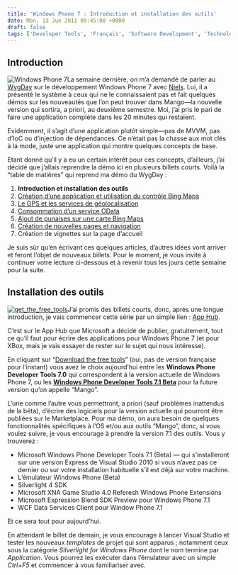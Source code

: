 ```yaml
---
title: 'Windows Phone 7 : Introduction et installation des outils'
date: Mon, 13 Jun 2011 09:45:00 +0000
draft: false
tags: ['Developer Tools', 'Français', 'Software Development', 'Technology', 'Windows Phone 7']
---
```


Introduction
------------

![Windows Phone 7](http://madd0.files.wordpress.com/2011/06/windows_phone_7.jpg)La semaine dernière, on m’a demandé de parler au [WygDay](http://wygday.wygwam.com/) sur le développement Windows Phone 7 avec [Niels](http://www.stumpy.fr/). Lui, il a présenté le système à ceux qui ne le connaissaient pas et fait quelques démos sur les nouveautés que l’on peut trouver dans Mango—la nouvelle version qui sortira, a priori, au deuxième semestre. Moi, j’ai pris le pari de faire une application complète dans les 20 minutes qui restaient.

Evidemment, il s’agit d’une application plutôt simple—pas de MVVM, pas d’IoC ou d’injection de dépendances. Ce n’était pas la chasse aux mot clés à la mode, juste une application qui montre quelques concepts de base.

Etant donné qu’il y a eu un certain intérêt pour ces concepts, d’ailleurs, j’ai décidé que j’allais reprendre la démo ici en plusieurs billets courts. Voilà la “table de matières” qui reprend ma démo du WygDay :

1.  **Introduction et installation des outils**
2.  [Création d’une application et utilisation du contrôle Bing Maps](http://blog.madd0.com/2011/06/14/cration-dune-application-et-utilisation-du-contrle-bing-maps/ "Création d’une application et utilisation du contrôle Bing Maps")
3.  [Le GPS et les services de géolocalisation](http://blog.madd0.com/2011/06/15/le-gps-et-les-services-de-golocalisation/ "Le GPS et les services de géolocalisation")
4.  [Consommation d’un service OData](http://blog.madd0.com/2011/06/16/consommation-dun-service-odata-avec-windows-phone-7-mango/ "Consommation d’un service OData avec Windows Phone 7 “Mango”")
5.  [Ajout de punaises sur une carte Bing Maps](http://blog.madd0.com/2011/06/17/ajout-de-punaises-sur-une-carte-bing-maps/ "Ajout de punaises sur une carte Bing Maps")
6.  [Création de nouvelles pages et navigation](http://blog.madd0.com/2011/06/20/cration-de-nouvelles-pages-et-navigation-sur-windows-phone-7/ "Création de nouvelles pages et navigation sur Windows Phone 7")
7.  Création de vignettes sur la page d’accueil

Je suis sûr qu’en écrivant ces quelques articles, d’autres idées vont arriver et feront l’objet de nouveaux billets. Pour le moment, je vous invite à continuer votre lecture ci-dessous et à revenir tous les jours cette semaine pour la suite.

Installation des outils
-----------------------

[![get_the_free_tools](http://madd0.files.wordpress.com/2011/06/get_the_free_tools.jpg "get_the_free_tools")](http://create.msdn.com/)J’ai promis des billets courts, donc, après une longue introduction, je vais commencer cette série par un simple lien : [App Hub](http://create.msdn.com/).

C’est sur le App Hub que Microsoft a décidé de publier, gratuitement, tout ce qu’il faut pour écrire des applications pour Windows Phone 7 (et pour XBox, mais je vais essayer de rester sur le sujet qui nous intéresse).

En cliquant sur “[Download the free tools](http://create.msdn.com/en-us/home/getting_started)” (oui, pas de version française pour l’instant) vous avez le choix aujourd’hui entre les **Windows Phone Developer Tools 7.0** qui correspondent à la version actuelle de Windows Phone 7, ou les [**Windows Phone Developer Tools 7.1 Beta**](http://www.microsoft.com/downloads/details.aspx?FamilyID=77586864-ab15-40e1-bc38-713a95a56a05) pour la future version qu’on appelle “Mango”.

L’une comme l’autre vous permettront, a priori (sauf problèmes inattendus de la béta), d’écrire des logiciels pour la version actuelle qui pourront être publiées sur le Marketplace. Pour ma démo, on aura besoin de quelques fonctionnalités spécifiques à l’OS et/ou aux outils “Mango”, donc, si vous voulez suivre, je vous encourage à prendre la version 7.1 des outils. Vous y trouverez :

*   Microsoft Windows Phone Developer Tools 7.1 (Beta) — qui s’installeront sur une version Express de Visual Studio 2010 si vous n’avez pas ce dernier ou sur votre installation habituelle s’il est déjà sur votre machine.
*   L’émulateur Windows Phone (Beta)
*   Silverlight 4 SDK
*   Microsoft XNA Game Studio 4.0 Referesh Windows Phone Extensions
*   Microsoft Expression Blend SDK Preview pour Windows Phone 7.1
*   WCF Data Services Client pour Window Phone 7.1

Et ce sera tout pour aujourd’hui.

En attendant le billet de demain, je vous encourage à lancer Visual Studio et tester les nouveaux _templates_ de projet qui sont apparus ; notamment ceux sous la catégorie _Silverlight for Windows Phone_ dont le nom termine par _Application_. Vous pourrez les exécuter dans l’émulateur avec un simple _Ctrl+F5_ et commencer à vous familiariser avec.